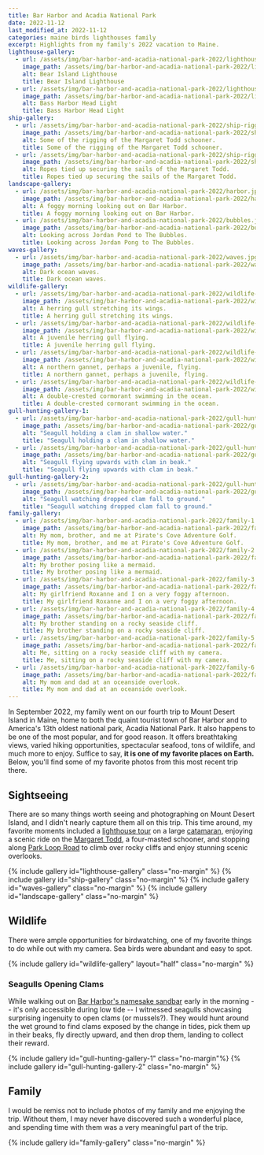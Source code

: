 ```yaml
---
title: Bar Harbor and Acadia National Park
date: 2022-11-12
last_modified_at: 2022-11-12
categories: maine birds lighthouses family
excerpt: Highlights from my family's 2022 vacation to Maine.
lighthouse-gallery:
  - url: /assets/img/bar-harbor-and-acadia-national-park-2022/lighthouse-1.jpg
    image_path: /assets/img/bar-harbor-and-acadia-national-park-2022/lighthouse-1.jpg
    alt: Bear Island Lighthouse
    title: Bear Island Lighthouse
  - url: /assets/img/bar-harbor-and-acadia-national-park-2022/lighthouse-2.jpg
    image_path: /assets/img/bar-harbor-and-acadia-national-park-2022/lighthouse-2.jpg
    alt: Bass Harbor Head Light
    title: Bass Harbor Head Light
ship-gallery:
  - url: /assets/img/bar-harbor-and-acadia-national-park-2022/ship-rigging-1.jpg
    image_path: /assets/img/bar-harbor-and-acadia-national-park-2022/ship-rigging-1.jpg
    alt: Some of the rigging of the Margaret Todd schooner.
    title: Some of the rigging of the Margaret Todd schooner.
  - url: /assets/img/bar-harbor-and-acadia-national-park-2022/ship-rigging-2.jpg
    image_path: /assets/img/bar-harbor-and-acadia-national-park-2022/ship-rigging-2.jpg
    alt: Ropes tied up securing the sails of the Margaret Todd.
    title: Ropes tied up securing the sails of the Margaret Todd.
landscape-gallery:
  - url: /assets/img/bar-harbor-and-acadia-national-park-2022/harbor.jpg
    image_path: /assets/img/bar-harbor-and-acadia-national-park-2022/harbor.jpg
    alt: A foggy morning looking out on Bar Harbor.
    title: A foggy morning looking out on Bar Harbor.
  - url: /assets/img/bar-harbor-and-acadia-national-park-2022/bubbles.jpg
    image_path: /assets/img/bar-harbor-and-acadia-national-park-2022/bubbles.jpg
    alt: Looking across Jordan Pond to The Bubbles.
    title: Looking across Jordan Pong to The Bubbles.
waves-gallery:
  - url: /assets/img/bar-harbor-and-acadia-national-park-2022/waves.jpg
    image_path: /assets/img/bar-harbor-and-acadia-national-park-2022/waves.jpg
    alt: Dark ocean waves.
    title: Dark ocean waves.
wildlife-gallery:
  - url: /assets/img/bar-harbor-and-acadia-national-park-2022/wildlife-1.jpg
    image_path: /assets/img/bar-harbor-and-acadia-national-park-2022/wildlife-1.jpg
    alt: A herring gull stretching its wings.
    title: A herring gull stretching its wings.
  - url: /assets/img/bar-harbor-and-acadia-national-park-2022/wildlife-2.jpg
    image_path: /assets/img/bar-harbor-and-acadia-national-park-2022/wildlife-2.jpg
    alt: A juvenile herring gull flying.
    title: A juvenile herring gull flying.
  - url: /assets/img/bar-harbor-and-acadia-national-park-2022/wildlife-3.jpg
    image_path: /assets/img/bar-harbor-and-acadia-national-park-2022/wildlife-3.jpg
    alt: A northern gannet, perhaps a juvenile, flying.
    title: A northern gannet, perhaps a juvenile, flying.
  - url: /assets/img/bar-harbor-and-acadia-national-park-2022/wildlife-4.jpg
    image_path: /assets/img/bar-harbor-and-acadia-national-park-2022/wildlife-4.jpg
    alt: A double-crested cormorant swimming in the ocean.
    title: A double-crested cormorant swimming in the ocean.
gull-hunting-gallery-1:
  - url: /assets/img/bar-harbor-and-acadia-national-park-2022/gull-hunting-1.jpg
    image_path: /assets/img/bar-harbor-and-acadia-national-park-2022/gull-hunting-1.jpg
    alt: "Seagull holding a clam in shallow water."
    title: "Seagull holding a clam in shallow water."
  - url: /assets/img/bar-harbor-and-acadia-national-park-2022/gull-hunting-2.jpg
    image_path: /assets/img/bar-harbor-and-acadia-national-park-2022/gull-hunting-2.jpg
    alt: "Seagull flying upwards with clam in beak."
    title: "Seagull flying upwards with clam in beak."
gull-hunting-gallery-2:
  - url: /assets/img/bar-harbor-and-acadia-national-park-2022/gull-hunting-3.jpg
    image_path: /assets/img/bar-harbor-and-acadia-national-park-2022/gull-hunting-3.jpg
    alt: "Seagull watching dropped clam fall to ground."
    title: "Seagull watching dropped clam fall to ground."
family-gallery:
  - url: /assets/img/bar-harbor-and-acadia-national-park-2022/family-1.jpg
    image_path: /assets/img/bar-harbor-and-acadia-national-park-2022/family-1.jpg
    alt: My mom, brother, and me at Pirate's Cove Adventure Golf.
    title: My mom, brother, and me at Pirate's Cove Adventure Golf.
  - url: /assets/img/bar-harbor-and-acadia-national-park-2022/family-2.jpg
    image_path: /assets/img/bar-harbor-and-acadia-national-park-2022/family-2.jpg
    alt: My brother posing like a mermaid.
    title: My brother posing like a mermaid.
  - url: /assets/img/bar-harbor-and-acadia-national-park-2022/family-3.jpg
    image_path: /assets/img/bar-harbor-and-acadia-national-park-2022/family-3.jpg
    alt: My girlfriend Roxanne and I on a very foggy afternoon.
    title: My girlfriend Roxanne and I on a very foggy afternoon.
  - url: /assets/img/bar-harbor-and-acadia-national-park-2022/family-4.jpg
    image_path: /assets/img/bar-harbor-and-acadia-national-park-2022/family-4.jpg
    alt: My brother standing on a rocky seaside cliff.
    title: My brother standing on a rocky seaside cliff.
  - url: /assets/img/bar-harbor-and-acadia-national-park-2022/family-5.jpg
    image_path: /assets/img/bar-harbor-and-acadia-national-park-2022/family-5.jpg
    alt: Me, sitting on a rocky seaside cliff with my camera.
    title: Me, sitting on a rocky seaside cliff with my camera.
  - url: /assets/img/bar-harbor-and-acadia-national-park-2022/family-6.jpg
    image_path: /assets/img/bar-harbor-and-acadia-national-park-2022/family-6.jpg
    alt: My mom and dad at an oceanside overlook.
    title: My mom and dad at an oceanside overlook.
---
```


In September 2022, my family went on our fourth trip to Mount Desert Island in Maine, home to both the quaint tourist
town of Bar Harbor and to America's 13th oldest national park, Acadia National Park. It also happens to be one of the
most popular, and for good reason. It offers breathtaking views, varied hiking opportunities, spectacular seafood,
tons of wildlife, and much more to enjoy. Suffice to say, **it is one of my favorite places on Earth.** Below, you'll
find some of my favorite photos from this most recent trip there.

## Sightseeing

There are so many things worth seeing and photographing on Mount Desert Island, and I didn't nearly capture them all on
this trip. This time around, my favorite moments included a 
[lighthouse tour](https://www.barharborwhales.com/lighthouse-cruises/somes-sound-lighthouse-cruise/) on a large 
[catamaran](https://en.wikipedia.org/wiki/Catamaran), enjoying a scenic ride on the
[Margaret Todd](https://en.wikipedia.org/wiki/Margaret_Todd_(schooner)), a four-masted schooner, and stopping along 
[Park Loop Road](https://www.nps.gov/acad/planyourvisit/park-loop-road.htm) to climb over rocky cliffs and enjoy
stunning scenic overlooks.

{% include gallery id="lighthouse-gallery" class="no-margin" %}
{% include gallery id="ship-gallery" class="no-margin" %}
{% include gallery id="waves-gallery" class="no-margin" %}
{% include gallery id="landscape-gallery" class="no-margin" %}

## Wildlife

There were ample opportunities for birdwatching, one of my favorite things to do while out with my camera. Sea birds
were abundant and easy to spot. 

{% include gallery id="wildlife-gallery" layout="half" class="no-margin" %}

### Seagulls Opening Clams

While walking out on [Bar Harbor's namesake sandbar](https://www.barharbormaine.gov/394/The-Bar-of-Bar-Harbor) early in
the morning -- it's only accessible during low tide -- I witnessed seagulls showcasing surprising ingenuity to open
clams (or mussels?). They would hunt around the wet ground to find clams exposed by the change in tides, pick them up
in their beaks, fly directly upward, and then drop them, landing to collect their reward.

{% include gallery id="gull-hunting-gallery-1" class="no-margin"%}
{% include gallery id="gull-hunting-gallery-2" class="no-margin" %}

## Family

I would be remiss not to include photos of my family and me enjoying the trip. Without them, I may never have discovered
such a wonderful place, and spending time with them was a very meaningful part of the trip.

{% include gallery id="family-gallery" class="no-margin" %}
